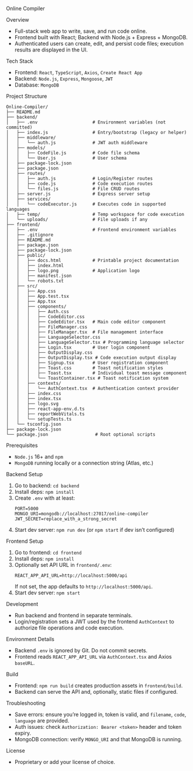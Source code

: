Online Compiler

Overview
- Full-stack web app to write, save, and run code online.
- Frontend built with React; Backend with Node.js + Express + MongoDB.
- Authenticated users can create, edit, and persist code files; execution results are displayed in the UI.

Tech Stack
- Frontend: `React`, `TypeScript`, `Axios`, `Create React App`
- Backend: `Node.js`, `Express`, `Mongoose`, `JWT`
- Database: `MongoDB`

Project Structure
```
Online-Compiler/
├── README.md
├── backend/
│   ├── .env                     # Environment variables (not committed)
│   ├── index.js                 # Entry/bootstrap (legacy or helper)
│   ├── middleware/
│   │   └── auth.js              # JWT auth middleware
│   ├── models/
│   │   ├── CodeFile.js          # Code file schema
│   │   └── User.js              # User schema
│   ├── package-lock.json
│   ├── package.json
│   ├── routes/
│   │   ├── auth.js              # Login/Register routes
│   │   ├── code.js              # Code execution routes
│   │   └── files.js             # File CRUD routes
│   ├── server.js                # Express server setup
│   ├── services/
│   │   └── codeExecutor.js      # Executes code in supported languages
│   ├── temp/                    # Temp workspace for code execution
│   └── uploads/                 # File uploads if any
├── frontend/
│   ├── .env                     # Frontend environment variables
│   ├── .gitignore
│   ├── README.md
│   ├── package.json
│   ├── package-lock.json
│   ├── public/
│   │   ├── docs.html            # Printable project documentation
│   │   ├── index.html
│   │   ├── logo.png             # Application logo
│   │   ├── manifest.json
│   │   └── robots.txt
│   ├── src/
│   │   ├── App.css
│   │   ├── App.test.tsx
│   │   ├── App.tsx
│   │   ├── components/
│   │   │   ├── Auth.css
│   │   │   ├── CodeEditor.css
│   │   │   ├── CodeEditor.tsx   # Main code editor component
│   │   │   ├── FileManager.css
│   │   │   ├── FileManager.tsx  # File management interface
│   │   │   ├── LanguageSelector.css
│   │   │   ├── LanguageSelector.tsx # Programming language selector
│   │   │   ├── Login.tsx        # User login component
│   │   │   ├── OutputDisplay.css
│   │   │   ├── OutputDisplay.tsx # Code execution output display
│   │   │   ├── Signup.tsx       # User registration component
│   │   │   ├── Toast.css        # Toast notification styles
│   │   │   ├── Toast.tsx        # Individual toast message component
│   │   │   └── ToastContainer.tsx # Toast notification system
│   │   ├── contexts/
│   │   │   └── AuthContext.tsx  # Authentication context provider
│   │   ├── index.css
│   │   ├── index.tsx
│   │   ├── logo.svg
│   │   ├── react-app-env.d.ts
│   │   ├── reportWebVitals.ts
│   │   └── setupTests.ts
│   └── tsconfig.json
├── package-lock.json
└── package.json                  # Root optional scripts
```

Prerequisites
- `Node.js` 16+ and `npm`
- `MongoDB` running locally or a connection string (Atlas, etc.)

Backend Setup
1. Go to backend: `cd backend`
2. Install deps: `npm install`
3. Create `.env` with at least:
   ```
   PORT=5000
   MONGO_URI=mongodb://localhost:27017/online-compiler
   JWT_SECRET=replace_with_a_strong_secret
   ```
4. Start dev server: `npm run dev` (or `npm start` if dev isn’t configured)

Frontend Setup
1. Go to frontend: `cd frontend`
2. Install deps: `npm install`
3. Optionally set API URL in `frontend/.env`:
   ```
   REACT_APP_API_URL=http://localhost:5000/api
   ```
   If not set, the app defaults to `http://localhost:5000/api`.
4. Start dev server: `npm start`

Development
- Run backend and frontend in separate terminals.
- Login/registration sets a JWT used by the frontend `AuthContext` to authorize file operations and code execution.

Environment Details
- Backend `.env` is ignored by Git. Do not commit secrets.
- Frontend reads `REACT_APP_API_URL` via `AuthContext.tsx` and Axios `baseURL`.

Build
- Frontend: `npm run build` creates production assets in `frontend/build`.
- Backend can serve the API and, optionally, static files if configured.

Troubleshooting
- Save errors: ensure you’re logged in, token is valid, and `filename`, `code`, `language` are provided.
- Auth issues: check `Authorization: Bearer <token>` header and token expiry.
- MongoDB connection: verify `MONGO_URI` and that MongoDB is running.

License
- Proprietary or add your license of choice.